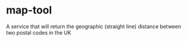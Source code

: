 # map-tool
A service that will return the geographic (straight line) distance between two postal codes in the UK

